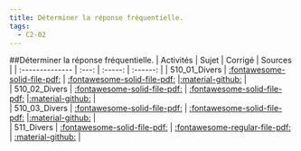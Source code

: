 ```yaml
---
title: Déterminer la réponse fréquentielle. 
tags:
  - C2-02
---
```

[comment]: <> (Généré automatiquement par make_all_activitess.py, creation_fichiers_activites)

##Déterminer la réponse fréquentielle. 
| Activités | Sujet | Corrigé | Sources  | 
| :-------------- | :---: | :-----: | :------: | 
| 510_01_Divers | [:fontawesome-solid-file-pdf:](https://github.com/xpessoles/ALL_PDF/blob/main/PDF/510_01_Divers_Sujet.pdf) | [:fontawesome-solid-file-pdf:](https://github.com/xpessoles/ALL_PDF/blob/main/PDF/510_01_Divers_Corrige.pdf) |[:material-github:](https://github.com/xpessoles/ExercicesCompetences/tree/main/C2_MettreEnOeuvreDemarche/C2_02_DiagrammeBode/510_01_Divers) |  
| 510_02_Divers | [:fontawesome-solid-file-pdf:](https://github.com/xpessoles/ALL_PDF/blob/main/PDF/510_02_Divers_Sujet.pdf) | [:fontawesome-solid-file-pdf:](https://github.com/xpessoles/ALL_PDF/blob/main/PDF/510_02_Divers_Corrige.pdf) |[:material-github:](https://github.com/xpessoles/ExercicesCompetences/tree/main/C2_MettreEnOeuvreDemarche/C2_02_DiagrammeBode/510_02_Divers) |  
| 510_03_Divers | [:fontawesome-solid-file-pdf:](https://github.com/xpessoles/ALL_PDF/blob/main/PDF/510_03_Divers_Sujet.pdf) | [:fontawesome-solid-file-pdf:](https://github.com/xpessoles/ALL_PDF/blob/main/PDF/510_03_Divers_Corrige.pdf) |[:material-github:](https://github.com/xpessoles/ExercicesCompetences/tree/main/C2_MettreEnOeuvreDemarche/C2_02_DiagrammeBode/510_03_Divers) |  
| 511_Divers | [:fontawesome-solid-file-pdf:](https://github.com/xpessoles/ALL_PDF/blob/main/PDF/511_Divers_Sujet.pdf) | [:fontawesome-regular-file-pdf:](https://github.com/xpessoles/ALL_PDF/blob/main/PDF/511_Divers_Corrige.pdf) | [:material-github:](https://github.com/xpessoles/ExercicesCompetences/tree/main/C2_MettreEnOeuvreDemarche/C2_02_DiagrammeBode/511_Divers) |  

